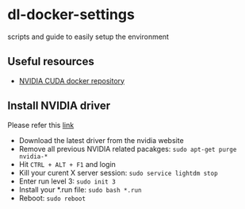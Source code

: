 # dl-docker-settings
scripts and guide to easily setup the environment

## Useful resources
* [NVIDIA CUDA docker repository][link-cuda-repo]

## Install NVIDIA driver
Please refer this [link][link-askubuntu]
* Download the latest driver from the nvidia website
* Remove all previous NVIDIA related pacakges: ```sudo apt-get purge nvidia-*```
* Hit ```CTRL + ALT + F1``` and login
* Kill your curent X server session: ```sudo service lightdm stop```
* Enter run level 3: ```sudo init 3```
* Install your *.run file: ```sudo bash *.run```
* Reboot: ```sudo reboot```

[link-askubuntu]: http://askubuntu.com/questions/149206/how-to-install-nvidia-run
[link-cuda-repo]: https://hub.docker.com/r/nvidia/cuda/
